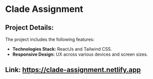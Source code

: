 # Clade Assignment

## Project Details:

The project includes the following features:

- **Technologies Stack:** ReactJs and Tailwind CSS.
- **Responsive Design:** UX across various devices and screen sizes.
## Link: https://clade-assignment.netlify.app
